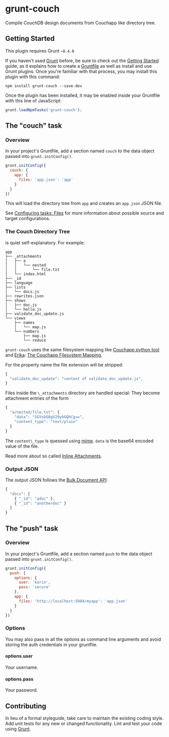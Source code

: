 grunt-couch
================

Compile CouchDB design documents from Couchapp like directory tree.


Getting Started
---------------

This plugin requires Grunt `~0.4.0`

If you haven't used [Grunt](http://gruntjs.com/) before,
be sure to check out the [Getting Started](http://gruntjs.com/getting-started) guide,
as it explains how to create a [Gruntfile](http://gruntjs.com/sample-gruntfile) as well as install and use Grunt plugins.
Once you're familiar with that process, you may install this plugin with this command:

```shell
npm install grunt-couch --save-dev
```

Once the plugin has been installed, it may be enabled inside your Gruntfile with this line of JavaScript:

```js
grunt.loadNpmTasks('grunt-couch');
```

The "couch" task
---------------

### Overview

In your project's Gruntfile, add a section named `couch` to the data object passed into `grunt.initConfig()`.

```js
grunt.initConfig({
  couch: {
    app: {
      files: 'app.json': 'app'
    }
  }
})
```

This will load the directory tree from `app` and creates an `app.json` JSON file.

See [Configuring tasks: Files](http://gruntjs.com/configuring-tasks#files) for more information
about possible source and target configurations.

### The Couch Directory Tree

is quiet self-explanatory. For example:

```shell
app
├── _attachments
│   ├── a
│   │   └── nested
│   │       └── file.txt
│   └── index.html
├── _id
├── language
├── lists
│   └── docs.js
├── rewrites.json
├── shows
│   ├── doc.js
│   └── hello.js
├── validate_doc_update.js
└── views
    ├── names
    │   └── map.js
    └── numbers
        ├── map.js
        └── reduce
```

`grunt-couch` uses the same filesystem mapping like [Couchapp python tool](http://couchapp.org/page/couchapp-python)
and [Erika](https://github.com/benoitc/erica):
[The Couchapp Filesystem Mapping](http://couchapp.org/page/filesystem-mapping).

For the property name the file extension will be stripped:

```js
{
  "validate_doc_update": "content of validate_doc_update.js",
}
```

Files inside the `\_attachments` directory are handled special:
They become attachment entries of the form

```js
{
  "a/nested/file.txt": {
    "data": "SGVsbG8gV29ybGQhCg==",
    "content_type": "text/plain"
  }
}
```

The `content\_type` is quessed using [mime](https://github.com/broofa/node-mime).
`data` is the base64 encoded value of the file.

Read more about so called [Inline Attachments](http://wiki.apache.org/couchdb/HTTP_Document_API#Inline_Attachments).

### Output JSON

The output JSON follows the [Bulk Document API](http://wiki.apache.org/couchdb/HTTP_Bulk_Document_API):

```js
{
  "docs": [
    { "_id": "adoc" },
    { "_id": "anotherdoc" }
  ]
}
```

The "push" task
---------------

### Overview

In your project's Gruntfile, add a section named `push` to the data object passed into `grunt.initConfig()`.

```js
grunt.initConfig({
  push: {
    options: {
      user: 'karin',
      pass: 'secure'
    },
    app: {
      files: 'http://localhost:5984/myapp': 'app.json'
    }
  }
})
```

### Options

You may also pass in all the options as command line arguments
and avoid storing the auth credentials in your gruntfile.

#### options.user

Your username.

#### options.pass

Your password.


Contributing
------------

In lieu of a formal styleguide, take care to maintain the existing coding style.
Add unit tests for any new or changed functionality.
Lint and test your code using [Grunt](http://gruntjs.com/).


